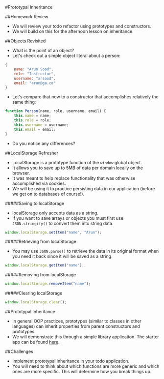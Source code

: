 #Prototypal Inheritance

##Homework Review
- We will review your todo refactor using prototypes and constructors.
- We will build on this for the afternoon lesson on inheritance.

##Objects Revisited
- What is the point of an object?
- Let's check out a simple object literal about a person:

```javascript
{
	name: "Arun Sood",
	role: "Instructor",
	username: "arsood",
	email: "arun@ga.co"
}
```

- Let's compare that now to a constructor that accomplishes relatively the same thing:

```javascript
function Person(name, role, username, email) {
	this.name = name;
	this.role = role;
	this.username = username;
	this.email = email;
}
```

- Do you notice any differences?

##LocalStorage Refresher
- LocalStorage is a prototype function of the `window` global object.
- It allows you to save up to 5MB of data per domain locally on the browser.
- It was meant to help replace functionality that was otherwise accomplished via cookies.
- We will be using it to practice persisting data in our application (before we get on to databases of course!).

#####Saving to localStorage
- localStorage only accepts data as a string.
- If you want to save arrays or objects you must first use `JSON.stringify()` to convert them into string data.

```javascript
window.localStorage.setItem("name", "Arun");
```

#####Retrieving from localStorage
- You may use `JSON.parse()` to retrieve the data in its original format when you need it back since it will be saved as a string.

```javascript
window.localStorage.getItem("name");
```

#####Removing from localStorage

```javascript
window.localStorage.removeItem("name");
```

#####Clearing localStorage

```javascript
window.localStorage.clear();
```

##Prototypal Inheritance
- In general OOP practices, prototypes (similar to classes in other languages) can inherit properties from parent constructors and prototypes.
- We will demonstrate this through a simple library application. The starter app can be found [here](https://github.com/sf-wdi-19-20/w2_oop_book_library).

##Challenges
- Implement prototypal inheritance in your todo application.
- You will need to think about which functions are more generic and which ones are more specific. This will determine how you break things up.